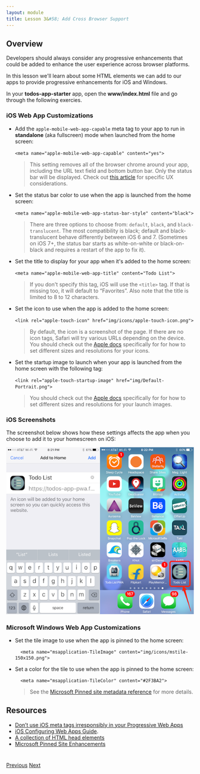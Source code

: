 ```yaml
---
layout: module
title: Lesson 3&#58; Add Cross Browser Support
---
```


## Overview
Developers should always consider any progressive enhancements that could be added to enhance the user experience across browser platforms.

In this lesson we'll learn about some HTML elements we can add to our apps to provide progressive enhancements for iOS and Windows.

In your **todos-app-starter** app, open the **www/index.html** file and go through the following exercies.

### iOS Web App Customizations
- Add the `apple-mobile-web-app-capable` meta tag to your app to run in **standalone** (aka fullscreen) mode when launched from the home screen:

    `<meta name="apple-mobile-web-app-capable" content="yes">`

  >This setting removes all of the browser chrome around your app, including the URL text field and bottom button bar. Only the status bar will be displayed. Check out [this article](https://medium.com/@firt/dont-use-ios-web-app-meta-tag-irresponsibly-in-your-progressive-web-apps-85d70f4438cb) for specific UX considerations.

- Set the status bar color to use when the app is launched from the home screen:

    `<meta name="apple-mobile-web-app-status-bar-style" content="black">`

   >There are three options to choose from: `default`, `black`, and `black-translucent`. The most compatibility is black; default and black-translucent behave differently between iOS 6 and 7. (Sometimes on iOS 7+, the status bar starts as white-on-white or black-on-black and requires a restart of the app to fix it).

- Set the title to display for your app when it's added to the home screen:

    `<meta name="apple-mobile-web-app-title" content="Todo List">`

   >If you don't specify this tag, iOS will use the `<title>` tag. If that is missing too, it will default to “Favorites”. Also note that the title is limited to 8 to 12 characters.

- Set the icon to use when the app is added to the home screen:

    `<link rel="apple-touch-icon" href="img/icons/apple-touch-icon.png">`

  >By default, the icon is a screenshot of the page. If there are no icon tags, Safari will try various URLs depending on the device. You should check out the [Apple docs](https://developer.apple.com/library/content/documentation/AppleApplications/Reference/SafariWebContent/ConfiguringWebApplications/ConfiguringWebApplications.html) specifically  for for how to set different sizes and resolutions for your icons.

- Set the startup image to launch when your app is launched from the home screen with the following tag:

    `<link rel="apple-touch-startup-image" href="img/Default-Portrait.png">`

  >You should check out the [Apple docs](https://developer.apple.com/library/content/documentation/AppleApplications/Reference/SafariWebContent/ConfiguringWebApplications/ConfiguringWebApplications.html) specifically  for for how to set different sizes and resolutions for your launch images.

### iOS Screenshots
  The screenshot below shows how these settings affects the app when you choose to add it to your homescreen on iOS:

   ![](images/ios-hs.png)

### Microsoft Windows Web App Customizations

- Set the tile image to use when the app is pinned to the home screen:

        <meta name="msapplication-TileImage" content="img/icons/mstile-150x150.png">

- Set a color for the tile to use when the app is pinned to the home screen:

        <meta name="msapplication-TileColor" content="#2F3BA2">

  > See the [Microsoft Pinned site metadata reference](https://msdn.microsoft.com/en-us/library/dn255024(v=vs.85).aspx) for more details.

## Resources
- [Don’t use iOS meta tags irresponsibly in your Progressive Web Apps](https://medium.com/@firt/dont-use-ios-web-app-meta-tag-irresponsibly-in-your-progressive-web-apps-85d70f4438cb)
- [iOS Configuring Web Apps Guide](https://developer.apple.com/library/content/documentation/AppleApplications/Reference/SafariWebContent/ConfiguringWebApplications/ConfiguringWebApplications.html).
- [A collection of HTML head elements](https://www.w3resource.com/slides/head.php)
- [Microsoft Pinned Site Enhancements](https://msdn.microsoft.com/en-us/library/bg183312(v=vs.85).aspx#)

<div class="row" style="margin-top:40px;">
<div class="col-sm-12">
<a href="lesson2.html" class="btn btn-default"><i class="glyphicon glyphicon-chevron-left"></i> Previous</a>
<a href="lesson4.html" class="btn btn-default pull-right">Next <i class="glyphicon
glyphicon-chevron-right"></i></a>
</div>
</div>
